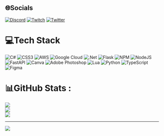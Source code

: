 ## 🌐Socials
[![Discord](https://img.shields.io/badge/Discord-%237289DA.svg?logo=discord&logoColor=white)](htttps://discord.gg/jynxzi) [![Twitch](https://img.shields.io/badge/Twitch-%239146FF.svg?logo=Twitch&logoColor=white)](https://twitch.tv/oArqq) [![Twitter](https://img.shields.io/badge/Twitter-%231DA1F2.svg?logo=Twitter&logoColor=white)](https://twitter.com/rnnr_r6) 

# 💻Tech Stack
![C#](https://img.shields.io/badge/c%23-%23239120.svg?style=for-the-badge&logo=c-sharp&logoColor=white) ![CSS3](https://img.shields.io/badge/css3-%231572B6.svg?style=for-the-badge&logo=css3&logoColor=white) ![AWS](https://img.shields.io/badge/AWS-%23FF9900.svg?style=for-the-badge&logo=amazon-aws&logoColor=white) ![Google Cloud](https://img.shields.io/badge/Google%20Cloud-%234285F4.svg?style=for-the-badge&logo=google-cloud&logoColor=white) ![.Net](https://img.shields.io/badge/.NET-5C2D91?style=for-the-badge&logo=.net&logoColor=white) ![Flask](https://img.shields.io/badge/flask-%23000.svg?style=for-the-badge&logo=flask&logoColor=white) ![NPM](https://img.shields.io/badge/NPM-%23000000.svg?style=for-the-badge&logo=npm&logoColor=white) ![NodeJS](https://img.shields.io/badge/node.js-6DA55F?style=for-the-badge&logo=node.js&logoColor=white) ![FastAPI](https://img.shields.io/badge/FastAPI-005571?style=for-the-badge&logo=fastapi) ![Canva](https://img.shields.io/badge/Canva-%2300C4CC.svg?style=for-the-badge&logo=Canva&logoColor=white) ![Adobe Photoshop](https://img.shields.io/badge/adobephotoshop-%2331A8FF.svg?style=for-the-badge&logo=adobephotoshop&logoColor=white) ![Lua](https://img.shields.io/badge/lua-%232C2D72.svg?style=for-the-badge&logo=lua&logoColor=white) ![Python](https://img.shields.io/badge/python-3670A0?style=for-the-badge&logo=python&logoColor=ffdd54) ![TypeScript](https://img.shields.io/badge/typescript-%23007ACC.svg?style=for-the-badge&logo=typescript&logoColor=white) 	![Figma](https://img.shields.io/badge/figma-%23F24E1E.svg?style=for-the-badge&logo=figma&logoColor=white)
# 📊GitHub Stats :
![](https://github-readme-stats.vercel.app/api?username=bASH-RO&theme=radical&hide_border=false&include_all_commits=false&count_private=false)<br/>
![](https://github-readme-streak-stats.herokuapp.com/?user=bASH-RO&theme=radical&hide_border=false)<br/>
![](https://github-readme-stats.vercel.app/api/top-langs/?username=bASH-RO&theme=radical&hide_border=false&include_all_commits=false&count_private=false&layout=compact)

---
[![](https://visitcount.itsvg.in/api?id=bASH-RO&icon=0&color=3)](https://visitcount.itsvg.in)
